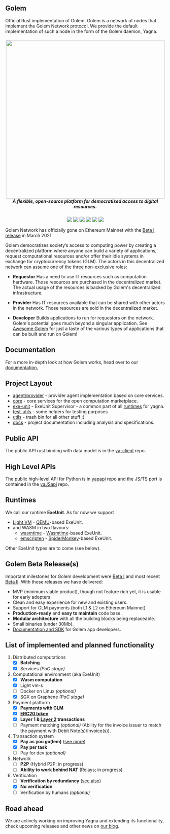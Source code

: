 ## Golem

Official Rust implementation of Golem. Golem is a network of nodes that implement the Golem Network protocol. We provide the default implementation of such a node in the form of the Golem daemon, Yagna.

<h5 align="center">
  <a href='https://golem.network/'><img
      width='500px'
      alt=''
      src="https://user-images.githubusercontent.com/35585644/111472751-939f5100-872a-11eb-8c26-926117080e35.png" /></a>
  <br/>A flexible, open-source platform for democratised access to digital resources.
</a>
</h5>

</p>
<p align="center">
    <a href="https://github.com/golemfactory/yagna/workflows/CI/badge.svg" alt="CI">
        <img src="https://github.com/golemfactory/yagna/workflows/CI/badge.svg" /></a>
    <a href="https://github.com/golemfactory/yagna/watchers" alt="Watch on GitHub">
        <img src="https://img.shields.io/github/watchers/golemfactory/yagna.svg?style=social" /></a>
    <a href="https://github.com/golemfactory/yagna/stargazers" alt="Star on GitHub">
        <img src="https://img.shields.io/github/stars/golemfactory/yagna.svg?style=social" /></a>
    <a href="https://discord.com/invite/golem" alt="Discord">
        <img src="https://img.shields.io/discord/684703559954333727?logo=discord" /></a>
    <a href="https://twitter.com/golemproject" alt="Twitter">
        <img src="https://img.shields.io/twitter/follow/golemproject?style=social" /></a>
    <a href="https://reddit.com/r/GolemProject" alt="Reddit">
        <img src="https://img.shields.io/reddit/subreddit-subscribers/GolemProject?style=social" /></a>
</p>

Golem Network has officially gone on Ethereum Mainnet with the [Beta I release](https://blog.golemproject.net/mainnet-release-beta-i/) in March 2021.

Golem democratizes society’s access to computing power by creating a decentralized platform where anyone can build a variety of applications, request computational resources and/or offer their idle systems in exchange for cryptocurrency tokens (GLM). The actors in this decentralized network can assume one of the three non-exclusive roles:

* **Requestor**
Has a need to use IT resources such as computation hardware. Those resources are purchased in the decentralized market. The actual usage of the resources is backed by Golem's decentralized infrastructure.

* **Provider**
Has IT resources available that can be shared with other actors in the network. Those resources are sold in the decentralized market.

* **Developer**
Builds applications to run for requestors on the network. Golem's potential goes much beyond a singular application. See [Awesome Golem](https://github.com/golemfactory/awesome-golem/blob/main/README.md#%EF%B8%8F-apps) for just a taste of the various types of applications that can be built and run on Golem!

## Documentation
For a more in-depth look at how Golem works, head over to our [documentation.](https://handbook.golem.network/)

## Project Layout

* [agent/provider](agent/provider) - provider agent implementation based on core services.
* [core](core) - core services for the open computation marketplace.
* [exe-unit](exe-unit) -  ExeUnit Supervisor - a common part of all [runtimes](#runtimes) for yagna.
* [test-utils](test-utils) - some helpers for testing purposes
* [utils](utils) - trash bin for all other stuff ;)
* [docs](docs) - project documentation including analysis and specifications.

## Public API
The public API rust binding with data model is in the 
[ya-client](https://github.com/golemfactory/ya-client) repo.

## High Level APIs
The public high-level API for Python is in 
[yapapi](https://github.com/golemfactory/yapapi) repo and the JS/TS port is contained in the [yaJSapi](https://github.com/golemfactory/yajsapi) repo.

## Runtimes
We call our runtime **ExeUnit**. As for now we support
 * [Light VM](https://github.com/golemfactory/ya-runtime-vm) - [QEMU](https://www.qemu.org/)\-based ExeUnit.
 * and WASM in two flavours:
   * [wasmtime](https://github.com/golemfactory/ya-runtime-wasi) - [Wasmtime](https://github.com/bytecodealliance/wasmtime)\-based ExeUnit.
   * [emscripten](https://github.com/golemfactory/ya-runtime-emscripten) - [SpiderMonkey](https://github.com/servo/rust-mozjs)\-based ExeUnit.

Other ExeUnit types are to come (see below).

## Golem Beta Release(s)
Important milestones for Golem development were [Beta I](https://github.com/golemfactory/yagna/releases/tag/v0.6.1) and most recent [Beta II](https://github.com/golemfactory/yagna/releases/tag/v0.7.0). With those releases we have delivered:
* MVP (minimum viable product), though not feature rich yet, it is usable for early adopters
* Clean and easy experience for new and existing users.
* Support for GLM payments (both L1 & L2 on Ethereum Mainnet)
* **Production-ready** and **easy to maintain** code base.
* **Modular architecture** with all the building blocks being replaceable.
* Small binaries (under 30Mb).
* [Documentation and SDK](https://handbook.golem.network/) for Golem app developers.

## List of implemented and planned functionality 

1. Distributed computations
    * [x] **Batching**
    * [x] Services _(PoC stage)_
1. Computational environment (aka ExeUnit)
   * [x] **Wasm computation**
   * [x] Light vm-s
   * [ ] Docker on Linux _(optional)_
   * [x] SGX on Graphene _(PoC stage)_
1. Payment platform
    * [x] **Payments with GLM**
    * [x] [**ERC20 token**](https://blog.golemproject.net/gnt-to-glm-migration/)
    * [x] **Layer 1 & [Layer 2](https://blog.golemproject.net/new-golem-alpha-iii-reveal/) transactions**
    * [ ] Payment matching _(optional)_ (Ability for the invoice issuer to match the payment with Debit Note(s)/Invoice(s)).
1. Transaction system
    * [x] **Pay as you go(lem)** ([see more](https://blog.golemproject.net/pay-as-you-use-golem-a-brief-but-effective-primer/))
    * [x] **Pay per task**
    * [ ] Pay for dev _(optional)_
1. Network
    * [ ] **P2P** (Hybrid P2P; in progress) 
    * [ ] **Ability to work behind NAT** (Relays; in progress)
1. Verification
    * [ ] **Verification by redundancy** ([see also](https://blog.golemproject.net/gwasm-verification/))
    * [x] **No verification**
    * [ ] Verification by humans _(optional)_

## Road ahead

We are actively working on improving Yagna and extending its functionality, check upcoming releases and other news on [our blog](https://blog.golem.network/).

